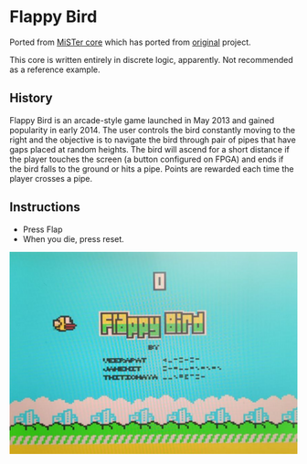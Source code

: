 # Flappy Bird

Ported from [MiSTer core](https://github.com/MiSTer-devel/FlappyBird_MiSTer) which has ported from [original](https://github.com/themaxaboy/Flappy-Bird-Verilog/) project.

This core is written entirely in discrete logic, apparently. Not recommended as a reference example.

## History

Flappy Bird is an arcade-style game launched in May 2013 and gained popularity in early 2014. The user controls the bird constantly moving to the right and the objective is to navigate the bird through pair of pipes that have gaps placed at random heights. The bird will ascend for a short distance if the player touches the screen (a button configured on FPGA) and ends if the bird falls to the ground or hits a pipe. Points are rewarded each time the player crosses a pipe.

## Instructions
- Press Flap
- When you die, press reset.



![flappy](flappy.png)
